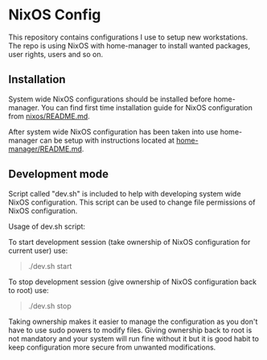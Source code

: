# NixOS Config

This repository contains configurations I use to setup new workstations.
The repo is using NixOS with home-manager to install wanted packages, user rights, users and so on.

## Installation

System wide NixOS configurations should be installed before home-manager.
You can find first time installation guide for NixOS configuration from [nixos/README.md](./nixos/README.md).

After system wide NixOS configuration has been taken into use home-manager can be setup with instructions located at [home-manager/README.md](./home-manager/README.md).

## Development mode

Script called "dev.sh" is included to help with developing system wide NixOS configuration.
This script can be used to change file permissions of NixOS configuration.

Usage of dev.sh script:

To start development session (take ownership of NixOS configuration for current user) use:
> ./dev.sh start

To stop development session (give ownership of NixOS configuration back to root) use:
> ./dev.sh stop

Taking ownership makes it easier to manage the configuration as you don't have to use sudo powers to modify files.
Giving ownership back to root is not mandatory and your system will run fine without it but it is good habit to keep
configuration more secure from unwanted modifications.
